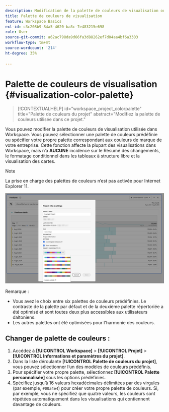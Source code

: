 ```yaml
---
description: Modification de la palette de couleurs de visualisation ou définition de votre propre palette de couleurs personnalisée.
title: Palette de couleurs de visualisation
feature: Workspace Basics
exl-id: c3c208b9-84a5-4620-ba3c-7e483215e698
role: User
source-git-commit: a62ac798da9d66fa3d88262ef7d04aa4bf6a3303
workflow-type: tm+mt
source-wordcount: '214'
ht-degree: 35%

---
```


# Palette de couleurs de visualisation {#visualization-color-palette}

<!-- markdownlint-disable MD034 -->

>[!CONTEXTUALHELP]
>id="workspace_project_colorpalette"
>title="Palette de couleurs du projet"
>abstract="Modifiez la palette de couleurs utilisée dans ce projet."

<!-- markdownlint-enable MD034 -->


Vous pouvez modifier la palette de couleurs de visualisation utilisée dans Workspace. Vous pouvez sélectionner une palette de couleurs prédéfinie ou spécifier votre propre palette correspondant aux couleurs de marque de votre entreprise. Cette fonction affecte la plupart des visualisations dans Workspace, mais n’a **AUCUNE** incidence sur le Résumé des changements, le formatage conditionnel dans les tableaux à structure libre et la visualisation des cartes.

>[!NOTE]
>
>La prise en charge des palettes de couleurs n’est pas activée pour Internet Explorer 11.

![Fenêtre Informations et paramètres du projet.](assets/color-palettes.png)

Remarque :

* Vous avez le choix entre six palettes de couleurs prédéfinies. Le contraste de la palette par défaut et de la deuxième palette répertoriée a été optimisé et sont toutes deux plus accessibles aux utilisateurs daltoniens.
* Les autres palettes ont été optimisées pour l&#39;harmonie des couleurs.

## Changer de palette de couleurs :

1. Accédez à **[!UICONTROL Workspace]** > **[!UICONTROL Projet]** > **[!UICONTROL Informations et paramètres du projet]**.
1. Dans la liste déroulante **[!UICONTROL Palette de couleurs du projet]**, vous pouvez sélectionner l’un des modèles de couleurs prédéfinis.
1. Pour spécifier votre propre palette, sélectionnez **[!UICONTROL Palette personnalisée]** sous les options prédéfinies.
1. Spécifiez jusqu’à 16 valeurs hexadécimales délimitées par des virgules (par exemple, `#00a4e4`) pour créer votre propre palette de couleurs. Si, par exemple, vous ne spécifiez que quatre valeurs, les couleurs sont répétées automatiquement dans les visualisations qui contiennent davantage de couleurs.
